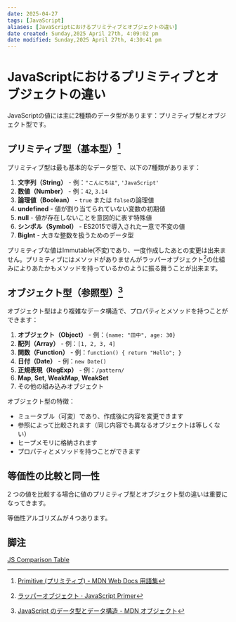 ```yaml
---
date: 2025-04-27
tags: [JavaScript]
aliases: [JavaScriptにおけるプリミティブとオブジェクトの違い]
date created: Sunday,2025 April 27th, 4:09:02 pm
date modified: Sunday,2025 April 27th, 4:30:41 pm
---
```


# JavaScriptにおけるプリミティブとオブジェクトの違い

JavaScriptの値には主に2種類のデータ型があります：プリミティブ型とオブジェクト型です。

## プリミティブ型（基本型）[^1]

プリミティブ型は最も基本的なデータ型で、以下の7種類があります：

1. **文字列（String）** - 例：`"こんにちは"`, `'JavaScript'`
2. **数値（Number）** - 例：`42`, `3.14`
3. **論理値（Boolean）** - `true` または `false`の論理値
4. **undefined** - 値が割り当てられていない変数の初期値
5. **null** - 値が存在しないことを意図的に表す特殊値
6. **シンボル（Symbol）** - ES2015で導入された一意で不変の値
7. **BigInt** - 大きな整数を扱うためのデータ型

プリミティブな値はImmutable(不変)であり、一度作成したあとの変更は出来ません。プリミティブにはメソッドがありませんがラッパーオブジェクト[^2]の仕組みによりあたかもメソッドを持っているかのように振る舞うことが出来ます。

## オブジェクト型（参照型）[^3]

オブジェクト型はより複雑なデータ構造で、プロパティとメソッドを持つことができます：

1. **オブジェクト（Object）** - 例：`{name: "田中", age: 30}`
2. **配列（Array）** - 例：`[1, 2, 3, 4]`
3. **関数（Function）** - 例：`function() { return "Hello"; }`
4. **日付（Date）** - 例：`new Date()`
5. **正規表現（RegExp）** - 例：`/pattern/`
6. **Map**, **Set**, **WeakMap**, **WeakSet**
7. その他の組み込みオブジェクト

オブジェクト型の特徴：

- ミュータブル（可変）であり、作成後に内容を変更できます
- 参照によって比較されます（同じ内容でも異なるオブジェクトは等しくない）
- ヒープメモリに格納されます
- プロパティとメソッドを持つことができます

## 等価性の比較と同一性

2 つの値を比較する場合に値のプリミティブ型とオブジェクト型の違いは重要になってきます。

等価性アルゴリズムが４つあります。

## 脚注

[JS Comparison Table](https://dorey.github.io/JavaScript-Equality-Table/)

[^1]: [Primitive (プリミティブ) - MDN Web Docs 用語集](https://developer.mozilla.org/ja/docs/Glossary/Primitive)
[^2]: [ラッパーオブジェクト · JavaScript Primer](https://jsprimer.net/basic/wrapper-object/)
[^3]: [JavaScript のデータ型とデータ構造 - MDN オブジェクト](https://developer.mozilla.org/ja/docs/Web/JavaScript/Guide/Data_structures#%E3%82%AA%E3%83%96%E3%82%B8%E3%82%A7%E3%82%AF%E3%83%88)